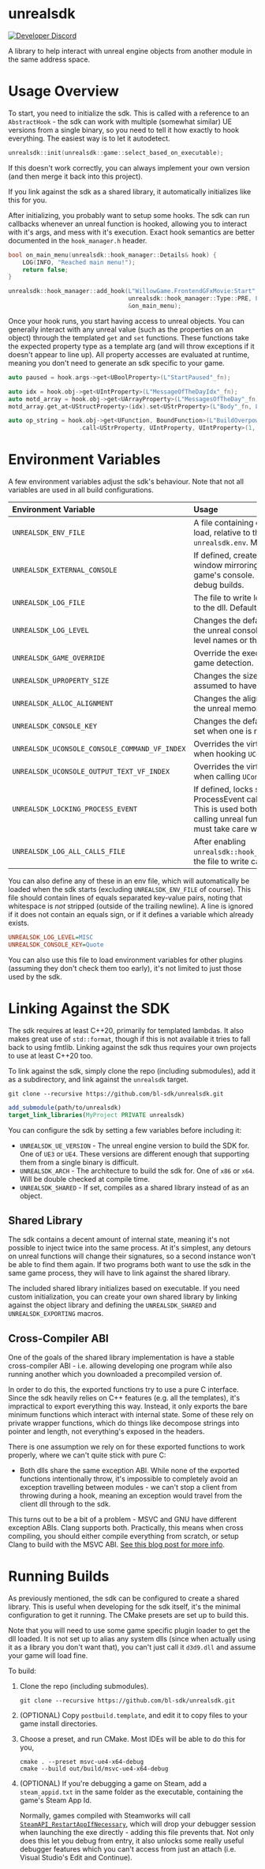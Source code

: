 # unrealsdk
[![Developer Discord](https://img.shields.io/static/v1?label=&message=Developer%20Discord&logo=discord&color=222)](https://discord.gg/VJXtHvh)

A library to help interact with unreal engine objects from another module in the same address space.

# Usage Overview
To start, you need to initialize the sdk. This is called with a reference to an `AbstractHook` - the
sdk can work with multiple (somewhat similar) UE versions from a single binary, so you need to tell
it how exactly to hook everything. The easiest way is to let it autodetect.

```cpp
unrealsdk::init(unrealsdk::game::select_based_on_executable);
```
If this doesn't work correctly, you can always implement your own version (and then merge it back
into this project).

If you link against the sdk as a shared library, it automatically initializes like this for you.

After initializing, you probably want to setup some hooks. The sdk can run callbacks whenever an
unreal function is hooked, allowing you to interact with it's args, and mess with it's execution.
Exact hook semantics are better documented in the `hook_manager.h` header.

```cpp
bool on_main_menu(unrealsdk::hook_manager::Details& hook) {
    LOG(INFO, "Reached main menu!");
    return false;
}

unrealsdk::hook_manager::add_hook(L"WillowGame.FrontendGFxMovie:Start",
                                  unrealsdk::hook_manager::Type::PRE, L"main_menu_hook",
                                  &on_main_menu);
```

Once your hook runs, you start having access to unreal objects. You can generally interact with any
unreal value (such as the properties on an object) through the templated `get` and `set` functions.
These functions take the expected property type as a template arg (and will throw exceptions if it
doesn't appear to line up). All property accesses are evaluated at runtime, meaning you don't need
to generate an sdk specific to your game.

```cpp
auto paused = hook.args->get<UBoolProperty>(L"StartPaused"_fn);

auto idx = hook.obj->get<UIntProperty>(L"MessageOfTheDayIdx"_fn);
auto motd_array = hook.obj->get<UArrayProperty>(L"MessagesOfTheDay"_fn);
motd_array.get_at<UStructProperty>(idx).set<UStrProperty>(L"Body"_fn, L"No MOTD today");

auto op_string = hook.obj->get<UFunction, BoundFunction>(L"BuildOverpowerPromptString"_fn)
                    .call<UStrProperty, UIntProperty, UIntProperty>(1, 10);
```

# Environment Variables
A few environment variables adjust the sdk's behaviour. Note that not all variables are used in all
build configurations.

| Environment Variable                          | Usage                                                                                                                                                                                 |
| :-------------------------------------------- | :------------------------------------------------------------------------------------------------------------------------------------------------------------------------------------ |
| `UNREALSDK_ENV_FILE`                          | A file containing environment variables to load, relative to the dll. Defaults to `unrealsdk.env`. More below.                                                                        |
| `UNREALSDK_EXTERNAL_CONSOLE`                  | If defined, creates an external console window mirroring what is written to the game's console. Always enabled in debug builds.                                                       |
| `UNREALSDK_LOG_FILE`                          | The file to write log messages to, relative to the dll. Defaults to `unrealsdk.log`.                                                                                                  |
| `UNREALSDK_LOG_LEVEL`                         | Changes the default logging level used in the unreal console. May use either the level names or their numerical values.                                                               |
| `UNREALSDK_GAME_OVERRIDE`                     | Override the executable name used for game detection.                                                                                                                                 |
| `UNREALSDK_UPROPERTY_SIZE`                    | Changes the size the `UProperty` class is assumed to have.                                                                                                                            |
| `UNREALSDK_ALLOC_ALIGNMENT`                   | Changes the alignment used when calling the unreal memory allocation functions.                                                                                                       |
| `UNREALSDK_CONSOLE_KEY`                       | Changes the default console key which is set when one is not already bound.                                                                                                           |
| `UNREALSDK_UCONSOLE_CONSOLE_COMMAND_VF_INDEX` | Overrides the virtual function index used when hooking `UConsole::ConsoleCommand`.                                                                                                    |
| `UNREALSDK_UCONSOLE_OUTPUT_TEXT_VF_INDEX`     | Overrides the virtual function index used when calling `UConsole::OutputText`.                                                                                                        |
| `UNREALSDK_LOCKING_PROCESS_EVENT`             | If defined, locks simultaneous ProcessEvent calls from different threads. This is used both for hooks and for calling unreal functions - external code must take care wrt. deadlocks. |
| `UNREALSDK_LOG_ALL_CALLS_FILE`                | After enabling `unrealsdk::hook_manager::log_all_calls`, the file to write calls to.                                                                                                  |

You can also define any of these in an env file, which will automatically be loaded when the sdk
starts (excluding `UNREALSDK_ENV_FILE` of course). This file should contain lines of equals
separated key-value pairs, noting that whitespace is *not* stripped (outside of the trailing
newline). A line is ignored if it does not contain an equals sign, or if it defines a variable which
already exists.

```ini
UNREALSDK_LOG_LEVEL=MISC
UNREALSDK_CONSOLE_KEY=Quote
```

You can also use this file to load environment variables for other plugins (assuming they don't
check them too early), it's not limited to just those used by the sdk.

# Linking Against the SDK
The sdk requires at least C++20, primarily for templated lambdas. It also makes great use of
`std::format`, though if this is not available it tries to fall back to using fmtlib. Linking
against the sdk thus requires your own projects to use at least C++20 too.

To link against the sdk, simply clone the repo (including submodules), add it as a subdirectory,
and link against the `unrealsdk` target.

```
git clone --recursive https://github.com/bl-sdk/unrealsdk.git
```
```cmake
add_submodule(path/to/unrealsdk)
target_link_libraries(MyProject PRIVATE unrealsdk)
```

You can configure the sdk by setting a few variables before including it:
- `UNREALSDK_UE_VERSION` - The unreal engine version to build the SDK for. One of `UE3` or `UE4`.
  These versions are different enough that supporting them from a single binary is difficult.
- `UNREALSDK_ARCH` - The architecture to build the sdk for. One of `x86` or `x64`. Will be double
  checked at compile time.
- `UNREALSDK_SHARED` - If set, compiles as a shared library instead of as an object.

## Shared Library
The sdk contains a decent amount of internal state, meaning it's not possible to inject twice into
the same process. At it's simplest, any detours on unreal functions will change their signatures, so
a second instance won't be able to find them again. If two programs both want to use the sdk in the
same game process, they will have to link against the shared library.

The included shared library initializes based on executable. If you need custom initialization, you
can create your own shared library by linking against the object library and defining the
`UNREALSDK_SHARED` and `UNREALSDK_EXPORTING` macros.

## Cross-Compiler ABI
One of the goals of the shared library implementation is have a stable cross-compiler ABI - i.e.
allowing developing one program while also running another which you downloaded a precompiled
version of.

In order to do this, the exported functions try to use a pure C interface. Since the sdk heavily
relies on C++ features (e.g. all the templates), it's impractical to export everything this way.
Instead, it only exports the bare minimum functions which interact with internal state. Some of
these rely on private wrapper functions, which do things like decompose strings into pointer and
length, not everything's exposed in the headers.

There is one assumption we rely on for these exported functions to work properly, where we can't
quite stick with pure C:

- Both dlls share the same exception ABI. While none of the exported functions intentionally throw,
  it's impossible to completely avoid an exception travelling between modules - we can't stop a
  client from throwing during a hook, meaning an exception would travel from the client dll through
  to the sdk.

This turns out to be a bit of a problem - MSVC and GNU have different exception ABIs. Clang supports
both. Practically, this means when cross compiling, you should either compile everything from
scratch, or setup Clang to build with the MSVC ABI. [See this blog post for more info](https://apple1417.dev/posts/2023-05-18-debugging-proton).

# Running Builds
As previously mentioned, the sdk can be configured to create a shared library. This is useful when
developing for the sdk itself, it's the minimal configuration to get it running. The CMake presets
are set up to build this.

Note that you will need to use some game specific plugin loader to get the dll loaded. It is not set
up to alias any system dlls (since when actually using it as a library you don't want that), you
can't just call it `d3d9.dll` and assume your game will load fine.

To build:

1. Clone the repo (including submodules).
   ```
   git clone --recursive https://github.com/bl-sdk/unrealsdk.git
   ```

2. (OPTIONAL) Copy `postbuild.template`, and edit it to copy files to your game install directories.

3. Choose a preset, and run CMake. Most IDEs will be able to do this for you,
   ```
   cmake . --preset msvc-ue4-x64-debug
   cmake --build out/build/msvc-ue4-x64-debug
   ```

4. (OPTIONAL) If you're debugging a game on Steam, add a `steam_appid.txt` in the same folder as the
   executable, containing the game's Steam App Id.

   Normally, games compiled with Steamworks will call
   [`SteamAPI_RestartAppIfNecessary`](https://partner.steamgames.com/doc/sdk/api#SteamAPI_RestartAppIfNecessary),
   which will drop your debugger session when launching the exe directly - adding this file prevents
   that. Not only does this let you debug from entry, it also unlocks some really useful debugger
   features which you can't access from just an attach (i.e. Visual Studio's Edit and Continue).
